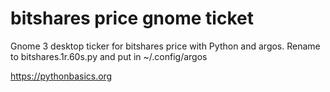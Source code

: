 # bitshares price gnome ticket 

Gnome 3 desktop ticker for bitshares price with Python and argos. Rename to bitshares.1r.60s.py and put in ~/.config/argos

https://pythonbasics.org
